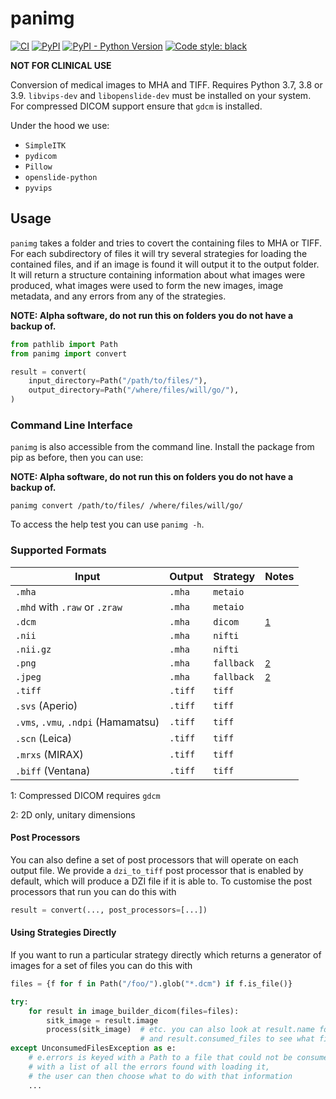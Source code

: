 # panimg

[![CI](https://github.com/DIAGNijmegen/rse-panimg/actions/workflows/ci.yml/badge.svg?branch=main)](https://github.com/DIAGNijmegen/rse-panimg/actions/workflows/ci.yml?query=branch%3Amain)
[![PyPI](https://img.shields.io/pypi/v/panimg)](https://pypi.org/project/panimg/)
[![PyPI - Python Version](https://img.shields.io/pypi/pyversions/panimg)](https://pypi.org/project/panimg/)
[![Code style: black](https://img.shields.io/badge/code%20style-black-000000.svg)](https://github.com/psf/black)

**NOT FOR CLINICAL USE**

Conversion of medical images to MHA and TIFF. 
Requires Python 3.7, 3.8 or 3.9.
`libvips-dev` and `libopenslide-dev` must be installed on your system.
For compressed DICOM support ensure that `gdcm` is installed.

Under the hood we use:

* `SimpleITK`
* `pydicom`
* `Pillow`
* `openslide-python`
* `pyvips`

## Usage

`panimg` takes a folder and tries to covert the containing files to MHA or TIFF.
For each subdirectory of files it will try several strategies for loading the contained files, and if an image is found it will output it to the output folder.
It will return a structure containing information about what images were produced, what images were used to form the new images, image metadata, and any errors from any of the strategies.

**NOTE: Alpha software, do not run this on folders you do not have a backup of.**

```python
from pathlib import Path
from panimg import convert

result = convert(
    input_directory=Path("/path/to/files/"),
    output_directory=Path("/where/files/will/go/"),
)
```

### Command Line Interface

`panimg` is also accessible from the command line.
Install the package from pip as before, then you can use:

**NOTE: Alpha software, do not run this on folders you do not have a backup of.**

```shell
panimg convert /path/to/files/ /where/files/will/go/
```

To access the help test you can use `panimg -h`.

### Supported Formats

| Input                               | Output  | Strategy   | Notes                      |
| ----------------------------------- | --------| ---------- | -------------------------- |
| `.mha`                              | `.mha`  | `metaio`   |                            |
| `.mhd` with `.raw` or `.zraw`       | `.mha`  | `metaio`   |                            |
| `.dcm`                              | `.mha`  | `dicom`    | <sup>[1](#footnote1)</sup> |
| `.nii`                              | `.mha`  | `nifti`    |                            |
| `.nii.gz`                           | `.mha`  | `nifti`    |                            |
| `.png`                              | `.mha`  | `fallback` | <sup>[2](#footnote2)</sup> |
| `.jpeg`                             | `.mha`  | `fallback` | <sup>[2](#footnote2)</sup> |
| `.tiff`                             | `.tiff` | `tiff`     |                            |
| `.svs` (Aperio)                     | `.tiff` | `tiff`     |                            |
| `.vms`, `.vmu`, `.ndpi` (Hamamatsu) | `.tiff` | `tiff`     |                            |
| `.scn` (Leica)                      | `.tiff` | `tiff`     |                            |
| `.mrxs` (MIRAX)                     | `.tiff` | `tiff`     |                            |
| `.biff` (Ventana)                   | `.tiff` | `tiff`     |                            |

<a name="footnote1">1</a>: Compressed DICOM requires `gdcm`

<a name="footnote2">2</a>: 2D only, unitary dimensions

#### Post Processors

You can also define a set of post processors that will operate on each output file.
We provide a `dzi_to_tiff` post processor that is enabled by default, which will produce a DZI file if it is able to.
To customise the post processors that run you can do this with

```python
result = convert(..., post_processors=[...])
```

#### Using Strategies Directly

If you want to run a particular strategy directly which returns a generator of images for a set of files you can do this with

```python
files = {f for f in Path("/foo/").glob("*.dcm") if f.is_file()}

try:
    for result in image_builder_dicom(files=files):
        sitk_image = result.image
        process(sitk_image)  # etc. you can also look at result.name for the name of the file,
                             # and result.consumed_files to see what files were used for this image
except UnconsumedFilesException as e:
    # e.errors is keyed with a Path to a file that could not be consumed,
    # with a list of all the errors found with loading it,
    # the user can then choose what to do with that information
    ...
```
